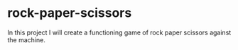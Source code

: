 # rock-paper-scissors

In this project I will create a functioning game of rock paper scissors against the machine.